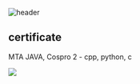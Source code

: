![header](https://capsule-render.vercel.app/api?type=waving&color=black&fontColor=White&text=KIMMINA&fontSize=20)
<h2>certificate</h2>
<p>MTA JAVA, Cospro 2 - cpp, python, c </p>
<img src="https://img.shields.io/badge/C-A8B9CC?style=flat-square&logo=C&logoColor=white"/></a>&nbsp 

